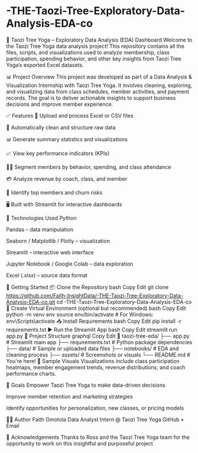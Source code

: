 # -THE-Taozi-Tree-Exploratory-Data-Analysis-EDA-co
🧘 Taozi Tree Yoga – Exploratory Data Analysis (EDA) Dashboard
Welcome to the Taozi Tree Yoga data analysis project! This repository contains all the files, scripts, and visualizations used to analyze membership, class participation, spending behavior, and other key insights from Taozi Tree Yoga’s exported Excel datasets.

📊 Project Overview
This project was developed as part of a Data Analysis & Visualization Internship with Taozi Tree Yoga. It involves cleaning, exploring, and visualizing data from class schedules, member activities, and payment records. The goal is to deliver actionable insights to support business decisions and improve member experience.

✅ Features
📁 Upload and process Excel or CSV files

📌 Automatically clean and structure raw data

📊 Generate summary statistics and visualizations

📈 View key performance indicators (KPIs)

🧍‍♀️ Segment members by behavior, spending, and class attendance

💳 Analyze revenue by coach, class, and member

🌱 Identify top members and churn risks

🖥️ Built with Streamlit for interactive dashboards

🔧 Technologies Used
Python

Pandas – data manipulation

Seaborn / Matplotlib / Plotly – visualization

Streamlit – interactive web interface

Jupyter Notebook / Google Colab – data exploration

Excel (.xlsx) – source data format

🚀 Getting Started
📦 Clone the Repository
bash
Copy
Edit
git clone https://github.com/Faith-InsightData/-THE-Taozi-Tree-Exploratory-Data-Analysis-EDA-co.git
cd -THE-Taozi-Tree-Exploratory-Data-Analysis-EDA-co
🧪 Create Virtual Environment (optional but recommended)
bash
Copy
Edit
python -m venv env
source env/bin/activate  # For Windows: env\Scripts\activate
📥 Install Requirements
bash
Copy
Edit
pip install -r requirements.txt
▶️ Run the Streamlit App
bash
Copy
Edit
streamlit run app.py
📁 Project Structure
graphql
Copy
Edit
📂 taozi-tree-eda/
├── app.py                       # Streamlit main app
├── requirements.txt             # Python package dependencies
├── data/                        # Sample or uploaded data files
├── notebooks/                   # EDA and cleaning process
├── assets/                      # Screenshots or visuals
└── README.md                    # You're here!
📸 Sample Visuals
Visualizations include class participation heatmaps, member engagement trends, revenue distributions, and coach performance charts.

🎯 Goals
Empower Taozi Tree Yoga to make data-driven decisions

Improve member retention and marketing strategies

Identify opportunities for personalization, new classes, or pricing models

🙋‍♀️ Author
Faith Omotola
Data Analyst Intern @ Taozi Tree Yoga
GitHub • Email

🧘 Acknowledgements
Thanks to Ross and the Taozi Tree Yoga team for the opportunity to work on this insightful and purposeful project
